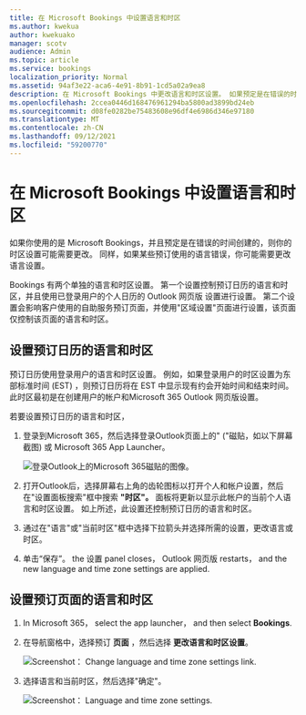 ```yaml
---
title: 在 Microsoft Bookings 中设置语言和时区
ms.author: kwekua
author: kwekuako
manager: scotv
audience: Admin
ms.topic: article
ms.service: bookings
localization_priority: Normal
ms.assetid: 94af3e22-aca6-4e91-8b91-1cd5a02a9ea8
description: 在 Microsoft Bookings 中更改语言和时区设置。 如果预定是在错误的时间创建的，则可能会为错误的时区设置 Bookings。
ms.openlocfilehash: 2ccea0446d168476961294ba5800ad3899bd24eb
ms.sourcegitcommit: d08fe0282be75483608e96df4e6986d346e97180
ms.translationtype: MT
ms.contentlocale: zh-CN
ms.lasthandoff: 09/12/2021
ms.locfileid: "59200770"
---
```

# <a name="set-language-and-time-zones-in-microsoft-bookings"></a>在 Microsoft Bookings 中设置语言和时区

如果你使用的是 Microsoft Bookings，并且预定是在错误的时间创建的，则你的时区设置可能需要更改。 同样，如果某些预订使用的语言错误，你可能需要更改语言设置。

Bookings 有两个单独的语言和时区设置。 第一个设置控制预订日历的语言和时区，并且使用已登录用户的个人日历的 Outlook 网页版 设置进行设置。 第二个设置会影响客户使用的自助服务预订页面，并使用"区域设置"页面进行设置，该页面仅控制该页面的语言和时区。

## <a name="setting-language-and-time-zone-for-a-booking-calendar"></a>设置预订日历的语言和时区

预订日历使用登录用户的语言和时区设置。 例如，如果登录用户的时区设置为东部标准时间 (EST) ，则预订日历将在 EST 中显示现有约会开始时间和结束时间。 此时区最初是在创建用户的帐户和Microsoft 365 Outlook 网页版设置。

若要设置预订日历的语言和时区，

1. 登录到Microsoft 365，然后选择登录Outlook页面上的" ("磁贴，如以下屏幕截图) 或 Microsoft 365 App Launcher。

   ![登录Outlook上的Microsoft 365磁贴的图像。](../media/bookings-outlook-tile.png)

1. 打开Outlook后，选择屏幕右上角的齿轮图标以打开个人和帐户设置，然后在"设置面板搜索"框中搜索 **"时区"。** 面板将更新以显示此帐户的当前个人语言和时区设置。 如上所述，此设置还控制预订日历的语言和时区。

1. 通过在"语言"或"当前时区"框中选择下拉箭头并选择所需的设置，更改语言或时区。

1. 单击“保存”。 the 设置 panel closes， Outlook 网页版 restarts， and the new language and time zone settings are applied.

## <a name="setting-the-language-and-time-zone-for-the-booking-page"></a>设置预订页面的语言和时区

1. In Microsoft 365， select the app launcher， and then select **Bookings**.

1. 在导航窗格中，选择预订 **页面** ，然后选择 **更改语言和时区设置**。

   ![Screenshot： Change language and time zone settings link.](../media/bookings-region-language-timezone-settings.png)

1. 选择语言和当前时区，然后选择"确定"。

   ![Screenshot： Language and time zone settings.](../media/bookings-region-timezone-settings.png)
